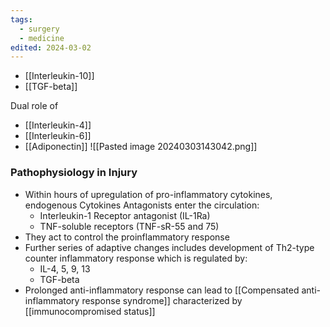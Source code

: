 ```yaml
---
tags:
  - surgery
  - medicine
edited: 2024-03-02
---
```

- [[Interleukin-10]]
- [[TGF-beta]] 

Dual role of
- [[Interleukin-4]]
- [[Interleukin-6]]
- [[Adiponectin]]
![[Pasted image 20240303143042.png]]

### Pathophysiology in Injury 
- Within hours of upregulation of pro-inflammatory cytokines, endogenous Cytokines Antagonists enter the circulation:
	- Interleukin-1 Receptor antagonist (IL-1Ra)
	- TNF-soluble receptors (TNF-sR-55 and 75)
- They act to control the proinflammatory response
- Further series of adaptive changes includes development of Th2-type counter inflammatory response which is regulated by:
	- IL-4, 5, 9, 13
	- TGF-beta
- Prolonged anti-inflammatory response can lead to [[Compensated anti-inflammatory response syndrome]] characterized by [[immunocompromised status]] 